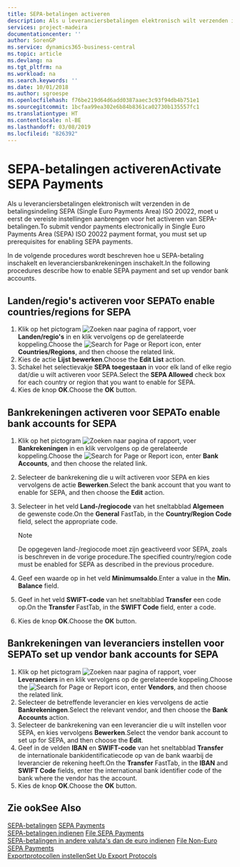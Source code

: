 ```yaml
---
title: SEPA-betalingen activeren
description: Als u leveranciersbetalingen elektronisch wilt verzenden in de betalingsindeling SEPA (Single Euro Payments Area) ISO 20022, moet u eerst de vereiste instellingen aanbrengen voor het activeren van SEPA-betalingen.
services: project-madeira
documentationcenter: ''
author: SorenGP
ms.service: dynamics365-business-central
ms.topic: article
ms.devlang: na
ms.tgt_pltfrm: na
ms.workload: na
ms.search.keywords: ''
ms.date: 10/01/2018
ms.author: sgroespe
ms.openlocfilehash: f76be219d64d6add0387aaec3c93f94db4b751e1
ms.sourcegitcommit: 1bcfaa99ea302e6b84b8361ca02730b135557fc1
ms.translationtype: HT
ms.contentlocale: nl-BE
ms.lasthandoff: 03/08/2019
ms.locfileid: "826392"
---
```

# <a name="activate-sepa-payments"></a><span data-ttu-id="b0cef-103">SEPA-betalingen activeren</span><span class="sxs-lookup"><span data-stu-id="b0cef-103">Activate SEPA Payments</span></span>
<span data-ttu-id="b0cef-104">Als u leveranciersbetalingen elektronisch wilt verzenden in de betalingsindeling SEPA (Single Euro Payments Area) ISO 20022, moet u eerst de vereiste instellingen aanbrengen voor het activeren van SEPA-betalingen.</span><span class="sxs-lookup"><span data-stu-id="b0cef-104">To submit vendor payments electronically in Single Euro Payments Area (SEPA) ISO 20022 payment format, you must set up prerequisites for enabling SEPA payments.</span></span>  

<span data-ttu-id="b0cef-105">In de volgende procedures wordt beschreven hoe u SEPA-betaling inschakelt en leveranciersbankrekeningen inschakelt.</span><span class="sxs-lookup"><span data-stu-id="b0cef-105">In the following procedures describe how to enable SEPA payment and set up vendor bank accounts.</span></span>  

## <a name="to-enable-countriesregions-for-sepa"></a><span data-ttu-id="b0cef-106">Landen/regio's activeren voor SEPA</span><span class="sxs-lookup"><span data-stu-id="b0cef-106">To enable countries/regions for SEPA</span></span>  

1.  <span data-ttu-id="b0cef-107">Klik op het pictogram ![Zoeken naar pagina of rapport](../../media/ui-search/search_small.png "pictogram Zoeken naar pagina of rapport"), voer **Landen/regio's** in en klik vervolgens op de gerelateerde koppeling.</span><span class="sxs-lookup"><span data-stu-id="b0cef-107">Choose the ![Search for Page or Report](../../media/ui-search/search_small.png "Search for Page or Report icon") icon, enter **Countries/Regions**, and then choose the related link.</span></span>  
2.  <span data-ttu-id="b0cef-108">Kies de actie **Lijst bewerken**.</span><span class="sxs-lookup"><span data-stu-id="b0cef-108">Choose the **Edit List** action.</span></span>  
3.  <span data-ttu-id="b0cef-109">Schakel het selectievakje **SEPA toegestaan** in voor elk land of elke regio dat/die u wilt activeren voor SEPA.</span><span class="sxs-lookup"><span data-stu-id="b0cef-109">Select the **SEPA Allowed** check box for each country or region that you want to enable for SEPA.</span></span>  
4.  <span data-ttu-id="b0cef-110">Kies de knop **OK**.</span><span class="sxs-lookup"><span data-stu-id="b0cef-110">Choose the **OK** button.</span></span>  

## <a name="to-enable-bank-accounts-for-sepa"></a><span data-ttu-id="b0cef-111">Bankrekeningen activeren voor SEPA</span><span class="sxs-lookup"><span data-stu-id="b0cef-111">To enable bank accounts for SEPA</span></span>  

1.  <span data-ttu-id="b0cef-112">Klik op het pictogram ![Zoeken naar pagina of rapport](../../media/ui-search/search_small.png "pictogram Zoeken naar pagina of rapport"), voer **Bankrekeningen** in en klik vervolgens op de gerelateerde koppeling.</span><span class="sxs-lookup"><span data-stu-id="b0cef-112">Choose the ![Search for Page or Report](../../media/ui-search/search_small.png "Search for Page or Report icon") icon, enter **Bank Accounts**, and then choose the related link.</span></span>  
2.  <span data-ttu-id="b0cef-113">Selecteer de bankrekening die u wilt activeren voor SEPA en kies vervolgens de actie **Bewerken**.</span><span class="sxs-lookup"><span data-stu-id="b0cef-113">Select the bank account that you want to enable for SEPA, and then choose the **Edit** action.</span></span>  
3.  <span data-ttu-id="b0cef-114">Selecteer in het veld **Land-/regiocode** van het sneltabblad **Algemeen** de gewenste code.</span><span class="sxs-lookup"><span data-stu-id="b0cef-114">On the **General** FastTab, in the **Country/Region Code** field, select the appropriate code.</span></span>  

    > [!NOTE]  
    >  <span data-ttu-id="b0cef-115">De opgegeven land-/regiocode moet zijn geactiveerd voor SEPA, zoals is beschreven in de vorige procedure.</span><span class="sxs-lookup"><span data-stu-id="b0cef-115">The specified country/region code must be enabled for SEPA as described in the previous procedure.</span></span>  

4.  <span data-ttu-id="b0cef-116">Geef een waarde op in het veld **Minimumsaldo**.</span><span class="sxs-lookup"><span data-stu-id="b0cef-116">Enter a value in the **Min. Balance** field.</span></span>  
5.  <span data-ttu-id="b0cef-117">Geef in het veld **SWIFT-code** van het sneltabblad **Transfer** een code op.</span><span class="sxs-lookup"><span data-stu-id="b0cef-117">On the **Transfer** FastTab, in the **SWIFT Code** field, enter a code.</span></span>  
6.  <span data-ttu-id="b0cef-118">Kies de knop **OK**.</span><span class="sxs-lookup"><span data-stu-id="b0cef-118">Choose the **OK** button.</span></span>  

## <a name="to-set-up-vendor-bank-accounts-for-sepa"></a><span data-ttu-id="b0cef-119">Bankrekeningen van leveranciers instellen voor SEPA</span><span class="sxs-lookup"><span data-stu-id="b0cef-119">To set up vendor bank accounts for SEPA</span></span>  

1.  <span data-ttu-id="b0cef-120">Klik op het pictogram ![Zoeken naar pagina of rapport](../../media/ui-search/search_small.png "pictogram Zoeken naar pagina of rapport"), voer **Leveranciers** in en klik vervolgens op de gerelateerde koppeling.</span><span class="sxs-lookup"><span data-stu-id="b0cef-120">Choose the ![Search for Page or Report](../../media/ui-search/search_small.png "Search for Page or Report icon") icon, enter **Vendors**, and then choose the related link.</span></span>  
2.  <span data-ttu-id="b0cef-121">Selecteer de betreffende leverancier en kies vervolgens de actie **Bankrekeningen**.</span><span class="sxs-lookup"><span data-stu-id="b0cef-121">Select the relevant vendor, and then choose the **Bank Accounts** action.</span></span>  
3.  <span data-ttu-id="b0cef-122">Selecteer de bankrekening van een leverancier die u wilt instellen voor SEPA, en kies vervolgens **Bewerken**.</span><span class="sxs-lookup"><span data-stu-id="b0cef-122">Select the vendor bank account to set up for SEPA, and then choose the **Edit**.</span></span>  
4.  <span data-ttu-id="b0cef-123">Geef in de velden **IBAN** en **SWIFT-code** van het sneltabblad **Transfer** de internationale bankidentificatiecode op van de bank waarbij de leverancier de rekening heeft.</span><span class="sxs-lookup"><span data-stu-id="b0cef-123">On the **Transfer** FastTab, in the **IBAN** and **SWIFT Code** fields, enter the international bank identifier code of the bank where the vendor has the account.</span></span>  
5.  <span data-ttu-id="b0cef-124">Kies de knop **OK**.</span><span class="sxs-lookup"><span data-stu-id="b0cef-124">Choose the **OK** button.</span></span>  

## <a name="see-also"></a><span data-ttu-id="b0cef-125">Zie ook</span><span class="sxs-lookup"><span data-stu-id="b0cef-125">See Also</span></span>  
 <span data-ttu-id="b0cef-126">[SEPA-betalingen](sepa-payments.md) </span><span class="sxs-lookup"><span data-stu-id="b0cef-126">[SEPA Payments](sepa-payments.md) </span></span>  
 <span data-ttu-id="b0cef-127">[SEPA-betalingen indienen](how-to-file-sepa-payments.md) </span><span class="sxs-lookup"><span data-stu-id="b0cef-127">[File SEPA Payments](how-to-file-sepa-payments.md) </span></span>  
 <span data-ttu-id="b0cef-128">[SEPA-betalingen in andere valuta's dan de euro indienen](how-to-file-non-euro-sepa-payments.md) </span><span class="sxs-lookup"><span data-stu-id="b0cef-128">[File Non-Euro SEPA Payments](how-to-file-non-euro-sepa-payments.md) </span></span>  
 [<span data-ttu-id="b0cef-129">Exportprotocollen instellen</span><span class="sxs-lookup"><span data-stu-id="b0cef-129">Set Up Export Protocols</span></span>](how-to-set-up-export-protocols.md)
